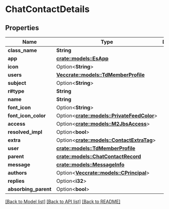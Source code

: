# ChatContactDetails

## Properties

Name | Type | Description | Notes
------------ | ------------- | ------------- | -------------
**class_name** | **String** |  | 
**app** | [**crate::models::EsApp**](ES_App.md) |  | 
**icon** | Option<**String**> |  | [optional]
**users** | [**Vec<crate::models::TdMemberProfile>**](TD_MemberProfile.md) |  | 
**subject** | Option<**String**> |  | [optional]
**r#type** | **String** |  | 
**name** | **String** |  | 
**font_icon** | Option<**String**> |  | [optional]
**font_icon_color** | Option<[**crate::models::PrivateFeedColor**](PrivateFeedColor.md)> |  | [optional]
**access** | Option<[**crate::models::M2JbsAccess**](M2JbsAccess.md)> |  | [optional]
**resolved_impl** | Option<**bool**> |  | [optional]
**extra** | Option<[**crate::models::ContactExtraTag**](ContactExtraTag.md)> |  | [optional]
**user** | [**crate::models::TdMemberProfile**](TD_MemberProfile.md) |  | 
**parent** | [**crate::models::ChatContactRecord**](ChatContactRecord.md) |  | 
**message** | [**crate::models::MessageInfo**](MessageInfo.md) |  | 
**authors** | Option<[**Vec<crate::models::CPrincipal>**](CPrincipal.md)> |  | [optional]
**replies** | Option<**i32**> |  | [optional]
**absorbing_parent** | Option<**bool**> |  | [optional]

[[Back to Model list]](../README.md#documentation-for-models) [[Back to API list]](../README.md#documentation-for-api-endpoints) [[Back to README]](../README.md)


